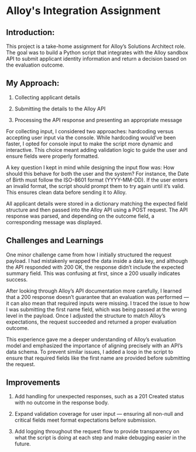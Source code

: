 # Alloy's Integration Assignment

## Introduction:
This project is a take-home assignment for Alloy’s Solutions Architect role. The goal was to build a Python script that integrates with the Alloy sandbox API to submit applicant identity information and return a decision based on the evaluation outcome.

## My Approach:
  1. Collecting applicant details

  2. Submitting the details to the Alloy API

  3. Processing the API response and presenting an appropriate message

  For collecting input, I considered two approaches: hardcoding versus accepting user input via the console. While hardcoding would’ve been faster, I opted for console input to make the script more dynamic and interactive. This choice meant adding validation logic to guide the user and ensure fields were properly formatted.

  A key question I kept in mind while designing the input flow was: How should this behave for both the user and the system? For instance, the Date of Birth must follow the ISO-8601 format (YYYY-MM-DD). If the user enters an invalid format, the script should prompt them to try again until it’s valid. This ensures clean data before sending it to Alloy.

  All applicant details were stored in a dictionary matching the expected field structure and then passed into the Alloy API using a POST request. The API response was parsed, and depending on the outcome field, a corresponding message was displayed.

## Challenges and Learnings
One minor challenge came from how I initially structured the request payload. I had mistakenly wrapped the data inside a data key, and although the API responded with 200 OK, the response didn’t include the expected summary field. This was confusing at first, since a 200 usually indicates success.

After looking through Alloy’s API documentation more carefully, I learned that a 200 response doesn’t guarantee that an evaluation was performed — it can also mean that required inputs were missing. I traced the issue to how I was submitting the first name field, which was being passed at the wrong level in the payload. Once I adjusted the structure to match Alloy’s expectations, the request succeeded and returned a proper evaluation outcome.

This experience gave me a deeper understanding of Alloy’s evaluation model and emphasized the importance of aligning precisely with an API’s data schema. To prevent similar issues, I added a loop in the script to ensure that required fields like the first name are provided before submitting the request.

## Improvements
  1. Add handling for unexpected responses, such as a 201 Created status with no outcome in the response body.

  2. Expand validation coverage for user input — ensuring all non-null and critical fields meet format expectations before submission.

  3. Add logging throughout the request flow to provide transparency on what the script is doing at each step and make debugging easier in the future.
